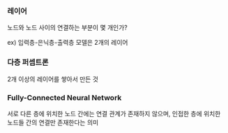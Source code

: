 ### 레이어

노드와 노드 사이의 연결하는 부분이 몇 개인가?

ex) 입력층-은닉층-출력층 모델은 2개의 레이어

### 다층 퍼셉트론

2개 이상의 레이어를 쌓아서 만든 것

### Fully-Connected Neural Network

서로 다른 층에 위치한 노드 간에는 연결 관계가 존재하지 않으며, 인접한 층에 위치한 노드들 간의 연결만 존재한다는 의미